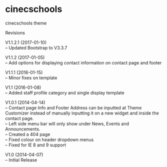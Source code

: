 # cinecschools
cinecschools theme

Revisions

V1.1.2.1 (2017-01-10)<br />
–	Updated Bootstrap to V3.3.7

V1.1.2 (2017-01-05)<br />
–	Add options for displaying contact information on contact page and footer

V1.1.1 (2016-01-15)<br />
–	Minor fixes on template

V1.1 (2016-01-08)<br />
–	Added staff profile category and single display template

V1.0.1 (2014-04-14)<br />
–	Contact page Info and Footer Address can be inputted at Theme Customizer instead of manually inputting it on a new widget and inside the contact page.<br />
–	Left side menu bar will only show under News, Events and Announcements.<br />
–	Created a 404 page<br />
–	Fixed colour on header dropdown menus<br />
–	Fixed for IE 8 and 9 support

V1.0 (2014-04-07)<br />
–	Initial Release 
